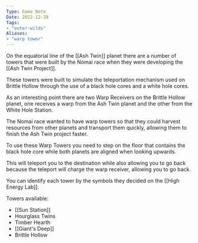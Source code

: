 ```yaml
---
Type: Game Note
Date: 2022-12-28
Tags:
- "outer-wilds"
Aliases:
- "warp tower"
---
```

On the equatorial line of the [[Ash Twin]] planet there are a number of towers that were built by the Nomai race when they were developing the [[Ash Twin Project]].

These towers were built to simulate the teleportation mechanism used on Brittle Hollow through the use of a black hole cores and a white hole cores.

As an interesting point there are two Warp Receivers on the Brittle Hollow planet, one receives a warp from the Ash Twin planet and the other from the White Hole Station.

The Nomai race wanted to have warp towers so that they could harvest resources from other planets and transport them quickly, allowing them to finish the Ash Twin project faster.

To use these Warp Towers you need to step on the floor that contains the black hole core while both planets are aligned when looking upwards.

This will teleport you to the destination while also allowing you to go back because the teleport will charge the warp receiver, allowing you to go back.

You can identify each tower by the symbols they decided on the [[High Energy Lab]].

Towers available:
- [[Sun Station]]
- Hourglass Twins
- Timber Hearth
- [[Giant's Deep]]
- Brittle Hollow
